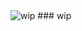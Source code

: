 <img src="https://cdn.discordapp.com/attachments/1212682789695004713/1219943348215873637/gifmaker_me_1.gif?ex=660d23c7&is=65faaec7&hm=93d6d3a2677ef733623ccb61623f3583ae227a9ff01309362a83286555200ac2&" alt="wip" class="center">
### wip

<!--
**aroaceyinyang/aroaceyinyang** is a ✨ _special_ ✨ repository because its `README.md` (this file) appears on your GitHub profile.

Here are some ideas to get you started:

- 🔭 I’m currently working on ...
- 🌱 I’m currently learning ...
- 👯 I’m looking to collaborate on ...
- 🤔 I’m looking for help with ...
- 💬 Ask me about ...
- 📫 How to reach me: ...
- 😄 Pronouns: ...
- ⚡ Fun fact: ...
-->
